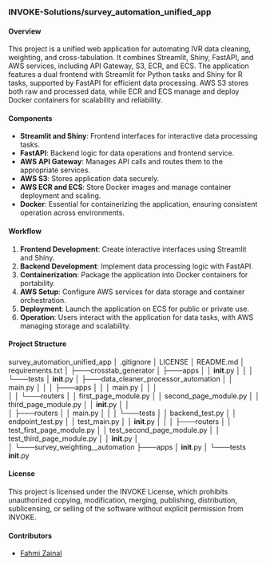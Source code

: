 ### INVOKE-Solutions/survey_automation_unified_app

#### Overview

This project is a unified web application for automating IVR data cleaning, weighting, and cross-tabulation. It combines Streamlit, Shiny, FastAPI, and AWS services, including API Gateway, S3, ECR, and ECS. The application features a dual frontend with Streamlit for Python tasks and Shiny for R tasks, supported by FastAPI for efficient data processing. AWS S3 stores both raw and processed data, while ECR and ECS manage and deploy Docker containers for scalability and reliability.

#### Components

- **Streamlit and Shiny**: Frontend interfaces for interactive data processing tasks.
- **FastAPI**: Backend logic for data operations and frontend service.
- **AWS API Gateway**: Manages API calls and routes them to the appropriate services.
- **AWS S3**: Stores application data securely.
- **AWS ECR and ECS**: Store Docker images and manage container deployment and scaling.
- **Docker**: Essential for containerizing the application, ensuring consistent operation across environments.

#### Workflow

1. **Frontend Development**: Create interactive interfaces using Streamlit and Shiny.
2. **Backend Development**: Implement data processing logic with FastAPI.
3. **Containerization**: Package the application into Docker containers for portability.
4. **AWS Setup**: Configure AWS services for data storage and container orchestration.
5. **Deployment**: Launch the application on ECS for public or private use.
6. **Operation**: Users interact with the application for data tasks, with AWS managing storage and scalability.

#### Project Structure

survey_automation_unified_app
│   .gitignore
│   LICENSE
│   README.md
│   requirements.txt
│
├───crosstab_generator
│   ├───apps
│   │       __init__.py
│   │
│   └───tests
│           __init__.py
│
├───data_cleaner_processor_automation
│   │   main.py
│   │
│   ├───apps
│   │   │   main.py
│   │   │   
│   │   └───routers
│   │           first_page_module.py
│   │           second_page_module.py
│   │           third_page_module.py
│   │           __init__.py
│   │           
│   ├───routers
│   │       main.py
│   │
│   └───tests
│       │   backend_test.py
│       │   endpoint_test.py
│       │   test_main.py
│       │   __init__.py
│       │
│       ├───routers
│       │       test_first_page_module.py
│       │       test_second_page_module.py
│       │       test_third_page_module.py
│       │       __init__.py
│       
│
└───survey_weighting__automation
    ├───apps
    │       __init__.py
    │
    └───tests
            __init__.py


#### License

This project is licensed under the INVOKE License, which prohibits unauthorized copying, modification, merging, publishing, distribution, sublicensing, or selling of the software without explicit permission from INVOKE.

#### Contributors

- [Fahmi Zainal](https://github.com/fahmizainal17)
